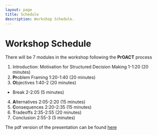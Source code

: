 ```yaml
---
layout: page
title: Schedule
description: Workshop Schedule.
---
```


# Workshop Schedule
There will be 7 modules in the workshop following the **PrOACT** process

1. Introduction: Motivation for Structured Decision Making	1-1:20 (20 minutes) 
2. **Pr**oblem Framing	1:20-1:40 (20 minutes) 
3. **O**bjectives	1:40-2 (20 minutes) 
  * Break	2-2:05 (5 minutes)
4. **A**lternatives	2:05-2:20 (15 minutes) 
5. **C**onsequences	2:20-2:35 (15 minutes) 
6. **T**radeoffs	2:35-2:55 (20 minutes) 
7. Conclusion	2:55-3 (5 minutes) 

The pdf version of the presentation can be found [here](MNRC_SDM_Workshop.pdf)